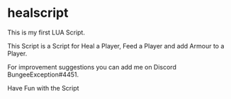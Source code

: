 # healscript

This is my first LUA Script.

This Script is a Script for Heal a Player, Feed a Player and add Armour to a Player.

For improvement suggestions you can add me on Discord BungeeException#4451.

Have Fun with the Script
